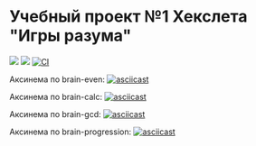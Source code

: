 # Учебный проект №1 Хекслета "Игры разума"

[![](https://api.codeclimate.com/v1/badges/a99a88d28ad37a79dbf6/maintainability)](https://codeclimate.com/github/codeclimate/codeclimate/maintainability)
[![](https://api.codeclimate.com/v1/badges/a99a88d28ad37a79dbf6/test_coverage)](https://codeclimate.com/github/codeclimate/codeclimate/test_coverage)
[![CI](https://github.com/IvanZakharkin/frontend-project-lvl1/workflows/CI/badge.svg)](https://github.com/IvanZakharkin/frontend-project-lvl1/actions)

Аксинема по brain-even:
[![asciicast](https://asciinema.org/a/XwQAjEn07LMnsGrLgxFnfbWlt.svg)](https://asciinema.org/a/XwQAjEn07LMnsGrLgxFnfbWlt)

Аксинема по brain-calc:
[![asciicast](https://asciinema.org/a/v2YlukTZlax5fHdsJ1wjdCebd.svg)](https://asciinema.org/a/v2YlukTZlax5fHdsJ1wjdCebd)

Аксинема по brain-gcd:
[![asciicast](https://asciinema.org/a/eyJ84SRiPhZjmN4ES2DAi8j2q.svg)](https://asciinema.org/a/eyJ84SRiPhZjmN4ES2DAi8j2q)

Аксинема по brain-progression:
[![asciicast](https://asciinema.org/a/eJSUgqV2iCMcy6MIhdaNsG5J6.svg)](https://asciinema.org/a/eJSUgqV2iCMcy6MIhdaNsG5J6)